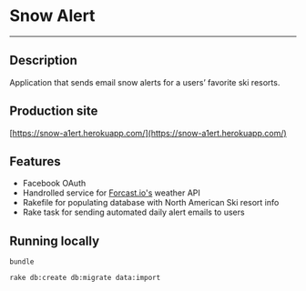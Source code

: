 # Snow Alert

---

## Description

Application that sends email snow alerts for a users’ favorite ski resorts.

## Production site

[https://snow-a1ert.herokuapp.com/](https://snow-a1ert.herokuapp.com/)

## Features

- Facebook OAuth
- Handrolled service for [Forcast.io's](http://www.forcast.io) weather API
- Rakefile for populating database with North American Ski resort info
- Rake task for sending automated daily alert emails to users

## Running locally

`bundle`

`rake db:create db:migrate data:import`
